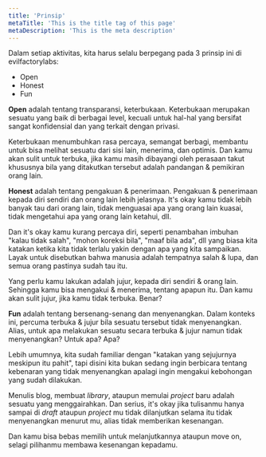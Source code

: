 ```yaml
---
title: 'Prinsip'
metaTitle: 'This is the title tag of this page'
metaDescription: 'This is the meta description'
---
```


Dalam setiap aktivitas, kita harus selalu berpegang pada 3 prinsip ini di evilfactorylabs:

- Open
- Honest
- Fun

**Open** adalah tentang transparansi, keterbukaan. Keterbukaan merupakan sesuatu yang baik di berbagai level, kecuali untuk hal-hal yang bersifat sangat konfidensial dan yang terkait dengan privasi.

Keterbukaan menumbuhkan rasa percaya, semangat berbagi, membantu untuk bisa melihat sesuatu dari sisi lain, menerima, dan optimis. Dan kamu akan sulit untuk terbuka, jika kamu masih dibayangi oleh perasaan takut khususnya bila yang ditakutkan tersebut adalah pandangan & pemikiran orang lain.

**Honest** adalah tentang pengakuan & penerimaan. Pengakuan & penerimaan kepada diri sendiri dan orang lain lebih jelasnya. It's okay kamu tidak lebih banyak tau dari orang lain, tidak menguasai apa yang orang lain kuasai, tidak mengetahui apa yang orang lain ketahui, dll.

Dan it's okay kamu kurang percaya diri, seperti penambahan imbuhan "kalau tidak salah", "mohon koreksi bila", "maaf bila ada", dll yang biasa kita katakan ketika kita tidak terlalu yakin dengan apa yang kita sampaikan. Layak untuk disebutkan bahwa manusia adalah tempatnya salah & lupa, dan semua orang pastinya sudah tau itu.

Yang perlu kamu lakukan adalah jujur, kepada diri sendiri & orang lain. Sehingga kamu bisa mengakui & menerima, tentang apapun itu. Dan kamu akan sulit jujur, jika kamu tidak terbuka. Benar?

**Fun** adalah tentang bersenang-senang dan menyenangkan. Dalam konteks ini, percuma terbuka & jujur bila sesuatu tersebut tidak menyenangkan. Alias, untuk apa melakukan sesuatu secara terbuka & jujur namun tidak menyenangkan? Untuk apa? Apa?

Lebih umumnya, kita sudah familiar dengan "katakan yang sejujurnya meskipun itu pahit", tapi disini kita bukan sedang ingin berbicara tentang kebenaran yang tidak menyenangkan apalagi ingin mengakui kebohongan yang sudah dilakukan.

Menulis blog, membuat _library_, ataupun memulai _project_ baru adalah sesuatu yang menggairahkan. Dan serius, it's okay jika tulisanmu hanya sampai di _draft_ ataupun _project_ mu tidak dilanjutkan selama itu tidak menyenangkan menurut mu, alias tidak memberikan kesenangan.

Dan kamu bisa bebas memilih untuk melanjutkannya ataupun move on, selagi pilihanmu membawa kesenangan kepadamu.
